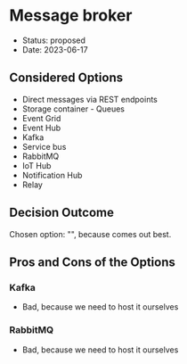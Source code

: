 # Message broker

* Status: proposed
* Date: 2023-06-17

## Considered Options

* Direct messages via REST endpoints
* Storage container - Queues
* Event Grid
* Event Hub
* Kafka
* Service bus
* RabbitMQ
* IoT Hub
* Notification Hub
* Relay

## Decision Outcome

Chosen option: "", because comes out best.

## Pros and Cons of the Options

### Kafka

* Bad, because we need to host it ourselves

### RabbitMQ

* Bad, because we need to host it ourselves
